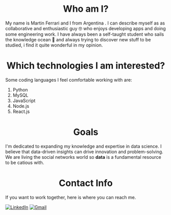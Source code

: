 # <div align="center">Who am I?</div>
My name is Martin Ferrari and I from Argentina . I can describe myself as as collaborative and enthusiastic guy 🤓 who enjoys developing apps and doing some engineering work. I have always been a self-taught student who sails the knowledge ocean 🌊 and always trying to discover new stuff to be studied, i find it quite wonderful in my opinion.

# <div align="center">Which technologies I am interested?</div>
Some coding languages I feel comfortable working with are:

1) Python
2) MySQL
3) JavaScript
4) Node.js
5) React.js

# <div align="center">Goals</div>
I'm dedicated to expanding my knowledge and expertise in data science. I believe that data-driven insights can drive innovation and problem-solving. We are living the social networks world so **data** is a fundamental resource to be catious with.

# <div align="center">Contact Info</div>
If you want to work together, here is where you can reach me. <br>


[![LinkedIn](https://img.shields.io/badge/LinkedIn-0077B5?style=for-the-badge&logo=linkedin&logoColor=white)](https://www.linkedin.com/in/martin-ferrari-bb0547219/)
[![Gmail](https://img.shields.io/badge/Gmail-Contact_Me-green?style=flat-square&logo=gmail&logoColor=FFFFFF&labelColor=3A3B3C&color=fff)](tinchoferrarigd@gmail.com)

